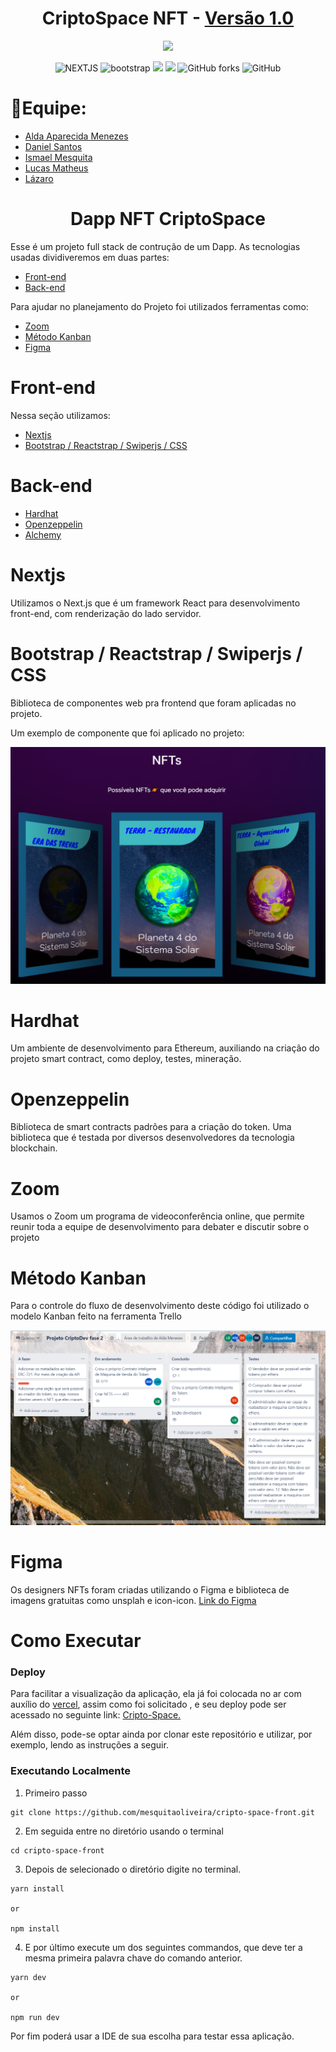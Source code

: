 
 <h1 align=center>CriptoSpace NFT - <a target="_blank" href="https://cripto-space-front.vercel.app" rel="nofollow">Versão 1.0</a> </h1>
<div id="header" align="center">
  <img src="https://seeklogo.com/images/N/next-js-logo-8FCFF51DD2-seeklogo.com.png" width="100"/>
</div>

<p align=center>
  <img src="https://img.shields.io/badge/Next-black?style=for-the-badge&logo=next.js&logoColor=white" alt="NEXTJS">
  <img src="https://img.shields.io/badge/bootstrap-%23563D7C.svg?style=for-the-badge&logo=bootstrap&logoColor=white" alt="bootstrap">
  <img src='https://img.shields.io/badge/Reactrap-100000?style=for-the-badge&logo=React&logoColor=1ea7fd&labelColor=333333&color=333333'/>
   <img src="https://img.shields.io/badge/vercel-%23000000.svg?style=for-the-badge&logo=vercel&logoColor=white">
 <img alt="GitHub forks" src="https://img.shields.io/github/forks/mesquitaoliveira/desafio?style=for-the-badge">
 <img alt="GitHub" src="https://img.shields.io/github/license/{user/repo}?style=for-the-badge">
</p>

<h1>  👥Equipe: <br></h1>
<uL> 
	<li> <a href="https://www.linkedin.com/in/aldamenezes/">Alda Aparecida Menezes </a><br></li>
	<li> <a href="https://github.com/[user]/"> Daniel Santos</a><br></li>
	<li> <a href="https://github.com/mesquitaoliveira/"> Ismael Mesquita</a><br></li>
	<li> <a href="https://github.com/[user]/"> Lucas Matheus</a><br></li>
	<li> <a href="https://github.com/[user]/"> Lázaro<br></a></li>
</ul>

<h1 align=center>Dapp NFT CriptoSpace<br></h1>

Esse é um projeto full stack de contrução de um Dapp. As tecnologias usadas dividiveremos em duas
partes:

<ul>
  <li><a href="#front">Front-end</a></li>
  <li><a href="#back">Back-end</a></li>
</ul>

Para ajudar no planejamento do Projeto foi utilizados ferramentas como:

<ul>
  <li><a href="#zoom">Zoom</a></li>
  <li><a href="#kanban">Método Kanban</a></li>
  <li><a href="#figma">Figma</a> </li>
</ul>

<h1 id="frontend">Front-end</h1>

Nessa seção utilizamos: 

<ul>
  <li><a href="#next">Nextjs</a></li>
  <li><a href="#style">Bootstrap / Reactstrap / Swiperjs / CSS</a></li>
</ul>


<h1 id="backend">Back-end</h1>

<ul>
  <li><a href="#hardhat">Hardhat</a></li>
  <li><a href="#openzeplin">Openzeppelin</a></li>
  <li><a href="#alchemy">Alchemy</a></li>
</ul>

<h1 id="next">Nextjs</h1>

Utilizamos o Next.js que é um framework React para desenvolvimento front-end, com renderização do lado servidor.

<h1 id="style">Bootstrap / Reactstrap / Swiperjs / CSS</h1>

Biblioteca de componentes web pra frontend que foram aplicadas no projeto.

Um exemplo de componente que foi aplicado no projeto:

<img src="public/images/component.png"/>

<h1 id="hardhat">Hardhat</h1>

Um ambiente de desenvolvimento para Ethereum, auxiliando na criação do projeto smart contract, como deploy, testes, mineração.

<h1 id="hardhat">Openzeppelin</h1>

Biblioteca de smart contracts padrões para a criação do token. Uma biblioteca que é testada por diversos desenvolvedores da tecnologia blockchain.

<h1 id="zoom">Zoom</h1>

Usamos o Zoom um programa de videoconferência online, que permite reunir toda a equipe de desenvolvimento para debater e discutir sobre o projeto

<h1 id="kanban">Método Kanban</h1>

Para o controle do fluxo de desenvolvimento deste código foi utilizado o modelo Kanban feito na ferramenta Trello

<img src="public/images/trello.png"/>

<h1 id="figma">Figma</h1>

Os designers NFTs foram criadas utilizando o Figma e biblioteca de imagens gratuitas como unsplah e icon-icon.
[Link do Figma](https://www.figma.com/file/zm5eCRDvqPjX3ONhXNROli/Cards-NFT-CriptoSpace?node-id=0%3A1)

<h1 id="deploy">Como Executar</h1>

### Deploy 
Para facilitar a visualização da aplicação, ela já foi colocada no ar com auxílio do [vercel](https://vercel.com/), assim como foi solicitado , e seu deploy pode ser acessado no seguinte link: [Cripto-Space.](https://cripto-space-front.vercel.app/)

Além disso, pode-se optar ainda por clonar este repositório e utilizar, por exemplo,  lendo as instruções a seguir.

### Executando Localmente
1. Primeiro passo
```
git clone https://github.com/mesquitaoliveira/cripto-space-front.git
```
2. Em seguida entre no diretório usando o terminal
```
cd cripto-space-front
```
3. Depois de selecionado o diretório digite no terminal.
```
yarn install

or 

npm install
```
4. E por último execute um dos seguintes commandos, que deve ter a mesma primeira palavra chave do comando anterior.
````
yarn dev

or

npm run dev
````

Por fim poderá usar a IDE de sua escolha para testar essa aplicação.
